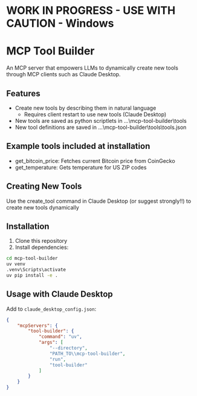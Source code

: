 # WORK IN PROGRESS - USE WITH CAUTION - Windows

# MCP Tool Builder
An MCP server that empowers LLMs to dynamically create new tools through MCP clients such as Claude Desktop.

## Features
- Create new tools by describing them in natural language
  - Requires client restart to use new tools (Claude Desktop)
- New tools are saved as python scriptlets in ...\\mcp-tool-builder\\tools
- New tool definitions are saved in ...\\mcp-tool-builder\\tools\tools.json

## Example tools included at installation
- get_bitcoin_price: Fetches current Bitcoin price from CoinGecko
- get_temperature: Gets temperature for US ZIP codes

## Creating New Tools
Use the create_tool command in Claude Desktop (or suggest strongly!!) to create new tools dynamically

## Installation
1. Clone this repository
2. Install dependencies:
```bash
cd mcp-tool-builder
uv venv
.venv\Scripts\activate
uv pip install -e .
```

## Usage with Claude Desktop
Add to `claude_desktop_config.json`:

```json
{
    "mcpServers": {
        "tool-builder": {
            "command": "uv",
            "args": [
                "--directory", 
                "PATH_TO\\mcp-tool-builder",
                "run",
                "tool-builder"
            ]
        }
    }
}
